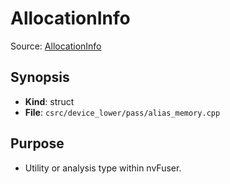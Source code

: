 # AllocationInfo

Source: [AllocationInfo](../../../csrc/device_lower/pass/alias_memory.cpp)

## Synopsis
- **Kind**: struct
- **File**: `csrc/device_lower/pass/alias_memory.cpp`

## Purpose
- Utility or analysis type within nvFuser.
